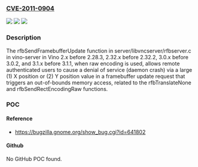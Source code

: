 ### [CVE-2011-0904](https://cve.mitre.org/cgi-bin/cvename.cgi?name=CVE-2011-0904)
![](https://img.shields.io/static/v1?label=Product&message=n%2Fa&color=blue)
![](https://img.shields.io/static/v1?label=Version&message=n%2Fa&color=blue)
![](https://img.shields.io/static/v1?label=Vulnerability&message=n%2Fa&color=brighgreen)

### Description

The rfbSendFramebufferUpdate function in server/libvncserver/rfbserver.c in vino-server in Vino 2.x before 2.28.3, 2.32.x before 2.32.2, 3.0.x before 3.0.2, and 3.1.x before 3.1.1, when raw encoding is used, allows remote authenticated users to cause a denial of service (daemon crash) via a large (1) X position or (2) Y position value in a framebuffer update request that triggers an out-of-bounds memory access, related to the rfbTranslateNone and rfbSendRectEncodingRaw functions.

### POC

#### Reference
- https://bugzilla.gnome.org/show_bug.cgi?id=641802

#### Github
No GitHub POC found.

